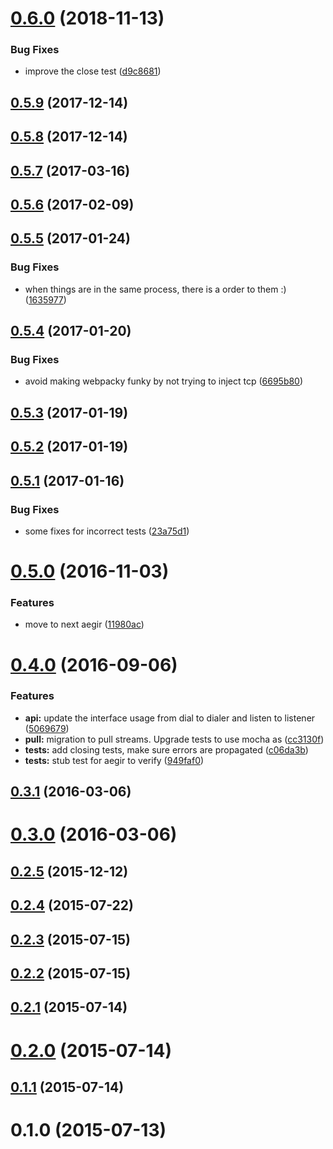 <a name="0.6.0"></a>
# [0.6.0](https://github.com/libp2p/interface-stream-muxer/compare/v0.5.9...v0.6.0) (2018-11-13)


### Bug Fixes

* improve the close test ([d9c8681](https://github.com/libp2p/interface-stream-muxer/commit/d9c8681))



<a name="0.5.9"></a>
## [0.5.9](https://github.com/libp2p/interface-stream-muxer/compare/v0.5.8...v0.5.9) (2017-12-14)



<a name="0.5.8"></a>
## [0.5.8](https://github.com/libp2p/interface-stream-muxer/compare/v0.5.7...v0.5.8) (2017-12-14)



<a name="0.5.7"></a>
## [0.5.7](https://github.com/libp2p/interface-stream-muxer/compare/v0.5.6...v0.5.7) (2017-03-16)



<a name="0.5.6"></a>
## [0.5.6](https://github.com/libp2p/interface-stream-muxer/compare/v0.5.5...v0.5.6) (2017-02-09)



<a name="0.5.5"></a>
## [0.5.5](https://github.com/libp2p/interface-stream-muxer/compare/v0.5.4...v0.5.5) (2017-01-24)


### Bug Fixes

* when things are in the same process, there is a order to them :) ([1635977](https://github.com/libp2p/interface-stream-muxer/commit/1635977))



<a name="0.5.4"></a>
## [0.5.4](https://github.com/libp2p/interface-stream-muxer/compare/v0.5.3...v0.5.4) (2017-01-20)


### Bug Fixes

* avoid making webpacky funky by not trying to inject tcp ([6695b80](https://github.com/libp2p/interface-stream-muxer/commit/6695b80))



<a name="0.5.3"></a>
## [0.5.3](https://github.com/libp2p/interface-stream-muxer/compare/v0.5.2...v0.5.3) (2017-01-19)



<a name="0.5.2"></a>
## [0.5.2](https://github.com/libp2p/interface-stream-muxer/compare/v0.5.1...v0.5.2) (2017-01-19)



<a name="0.5.1"></a>
## [0.5.1](https://github.com/libp2p/interface-stream-muxer/compare/v0.5.0...v0.5.1) (2017-01-16)


### Bug Fixes

* some fixes for incorrect tests ([23a75d1](https://github.com/libp2p/interface-stream-muxer/commit/23a75d1))



<a name="0.5.0"></a>
# [0.5.0](https://github.com/libp2p/interface-stream-muxer/compare/v0.4.0...v0.5.0) (2016-11-03)


### Features

* move to next aegir ([11980ac](https://github.com/libp2p/interface-stream-muxer/commit/11980ac))



<a name="0.4.0"></a>
# [0.4.0](https://github.com/libp2p/interface-stream-muxer/compare/v0.3.1...v0.4.0) (2016-09-06)


### Features

* **api:** update the interface usage from dial to dialer and listen to listener ([5069679](https://github.com/libp2p/interface-stream-muxer/commit/5069679))
* **pull:** migration to pull streams. Upgrade tests to use mocha as ([cc3130f](https://github.com/libp2p/interface-stream-muxer/commit/cc3130f))
* **tests:** add closing tests, make sure errors are propagated ([c06da3b](https://github.com/libp2p/interface-stream-muxer/commit/c06da3b))
* **tests:** stub test for aegir to verify ([949faf0](https://github.com/libp2p/interface-stream-muxer/commit/949faf0))



<a name="0.3.1"></a>
## [0.3.1](https://github.com/libp2p/interface-stream-muxer/compare/v0.3.0...v0.3.1) (2016-03-06)



<a name="0.3.0"></a>
# [0.3.0](https://github.com/libp2p/interface-stream-muxer/compare/v0.2.5...v0.3.0) (2016-03-06)



<a name="0.2.5"></a>
## [0.2.5](https://github.com/libp2p/interface-stream-muxer/compare/v0.2.4...v0.2.5) (2015-12-12)



<a name="0.2.4"></a>
## [0.2.4](https://github.com/libp2p/interface-stream-muxer/compare/v0.2.3...v0.2.4) (2015-07-22)



<a name="0.2.3"></a>
## [0.2.3](https://github.com/libp2p/interface-stream-muxer/compare/v0.2.2...v0.2.3) (2015-07-15)



<a name="0.2.2"></a>
## [0.2.2](https://github.com/libp2p/interface-stream-muxer/compare/v0.2.1...v0.2.2) (2015-07-15)



<a name="0.2.1"></a>
## [0.2.1](https://github.com/libp2p/interface-stream-muxer/compare/v0.2.0...v0.2.1) (2015-07-14)



<a name="0.2.0"></a>
# [0.2.0](https://github.com/libp2p/interface-stream-muxer/compare/v0.1.1...v0.2.0) (2015-07-14)



<a name="0.1.1"></a>
## [0.1.1](https://github.com/libp2p/interface-stream-muxer/compare/v0.1.0...v0.1.1) (2015-07-14)



<a name="0.1.0"></a>
# 0.1.0 (2015-07-13)



